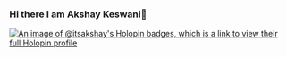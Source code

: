 ### Hi there I am Akshay Keswani👋

<!--
**its-akshay/its-akshay** is a ✨ _special_ ✨ repository because its `README.md` (this file) appears on your GitHub profile.

Here are some ideas to get you started:

- 🔭 I’m currently working on ...
- 🌱 I’m currently learning ...
- 👯 I’m looking to collaborate on ...
- 🤔 I’m looking for help with ...
- 💬 Ask me about ...
- 📫 How to reach me: ...
- 😄 Pronouns: ...
- ⚡ Fun fact: ...
-->
[![An image of @itsakshay's Holopin badges, which is a link to view their full Holopin profile](https://holopin.me/itsakshay)](https://holopin.io/@itsakshay)
